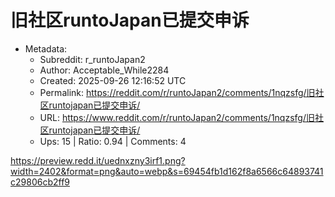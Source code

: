 # 旧社区runtoJapan已提交申诉

- Metadata:
  - Subreddit: r_runtoJapan2
  - Author: Acceptable_While2284
  - Created: 2025-09-26 12:16:52 UTC
  - Permalink: https://reddit.com/r/runtoJapan2/comments/1nqzsfg/旧社区runtojapan已提交申诉/
  - URL: https://www.reddit.com/r/runtoJapan2/comments/1nqzsfg/旧社区runtojapan已提交申诉/
  - Ups: 15 | Ratio: 0.94 | Comments: 4


<https://preview.redd.it/uednxzny3irf1.png?width=2402&format=png&auto=webp&s=69454fb1d162f8a6566c64893741c29806cb2ff9>

